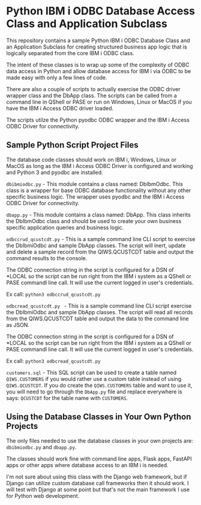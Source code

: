 # Python IBM i ODBC Database Access Class and Application Subclass
This repository contains a sample Python IBM i ODBC Database Class and an Application Subclass for creating structured business app logic that is logically separated from the core IBM i ODBC class.   

The intent of these classes is to wrap up some of the complexity of ODBC data access in Python and allow database access for IBM i via ODBC to be made easy with only a few lines of code. 

There are also a couple of scripts to actually exercise the ODBC driver wrapper class and the DbApp class. The scripts can be called from a command line in QShell or PASE or run on Windows, Linux or MacOS if you have the IBM i Access ODBC driver loaded. 

The scripts utilze the Python pyodbc ODBC wrapper and the IBM i Access ODBC Driver for connectivity.   

## Sample Python Script Project Files
The database code classes should work on IBM i, Windows, Linux or MacOS as long as the IBM i Access ODBC Driver is configured and working and Python 3 and pyodbc are installed. 

```dbibmiodbc.py``` - This module contains a class named: DbIbmOdbc. This class is a wrapper for base ODBC database functionality without any other specific business logic. The wrapper uses pyodbc and the IBM i Access ODBC Driver for connectivity. 
  
```dbapp.py``` - This module contains a class named: DbApp. This class inherits the DbIbmOdbc class and  should be used to create your own business specific application queries and business logic. 

```odbccrud_qcustcdt.py``` - This is a sample command line CLI script to exercise the DbIbmiOdbc and sample DbApp classes. The script will inert, update and delete a sample record from the QIWS.QCUSTCDT table and output the command results to the console.   

The ODBC connection string in the script is configured for a DSN of *LOCAL so the script can be run right from the IBM i system as a QShell or PASE commandl line call. It will use the current logged in user's credentials.
 
Ex call: ```python3 odbccrud_qcustcdt.py```

```odbcread_qcustcdt.py ``` - This is a sample command line CLI script  exercise the DbIbmiOdbc and sample DbApp classes. The script will read all records from the QIWS.QCUSTCDT table and output the data to the command line as JSON.    

The ODBC connection string in the script is configured for a DSN of *LOCAL so the script can be run right from the IBM i system as a QShell or PASE commandl line call. It will use the current logged in user's credentials.   

 Ex call: ```python3 odbcread_qcustcdt.py```

 ```customers.sql``` - This SQL script can be used to create a table named ```QIWS.CUSTOMERS``` if you would rather use a custom table instead of using ```QIWS.QCUSTCDT```. If you do create the ```QIWS.CUSTOMERS``` table and want to use it, you will need to go through the ```DbApp.py``` file and replace everywhere is says: ```QCUSTCDT``` for the table name with ```CUSTOMERS```.

 ## Using the Database Classes in Your Own Python Projects
The only files needed to use the database classes in your own projects are: ```dbibmiodbc.py``` and ```dbapp.py```.

The classes should work fine with command line apps, Flask apps, FastAPI apps or other apps where database access to an IBM i is needed.    

I'm not sure about using this class with the Django web framework, but if Django can utilize custom database call frameworks then it should work. I will test with Django at some point but that's not the main framework I use for Python web development. 


